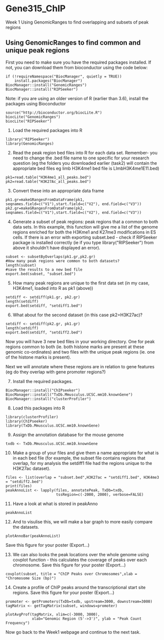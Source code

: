 # Gene315_ChIP


Week 1 Using GenomicRanges to find overlapping and subsets of peak regions

## Using GenomicRanges to find common and unique peak regions

First you need to make sure you have the required packages installed. If not, you can download them from bioconductor using the code below:

```{r message=FALSE, results='hide'}
if (!requireNamespace("BiocManager", quietly = TRUE))
    install.packages("BiocManager")
BiocManager::install("GenomicRanges")
BiocManager::install("RIPSeeker")
```
Note: if you are using an older version of R (earlier than 3.6), install the packages using Bioconductor
```{r message=FALSE, results='hide'}
source("http://bioconductor.org/biocLite.R")
biocLite("GenomicRanges")
biocLite("RIPSeeker")
```

1. Load the required packages into R
```{r message =FALSE, results='hide'}
library("RIPSeeker")
library(GenomicRanges)
```

2. Read the peak region bed files into R for each data set. Remember- you need to change the .bed file name to one specific for your research question (eg the folders you downloaded earlier (task2) will contain the appropriate bed files eg limb H3K4me1 bed file is LImbH3K4me1E11.bed)

```{r}
pk1=read.table("H3K4me1_all_peaks.bed")
pk2=read.table("H3K27Ac_all_peaks.bed")
```

3. Convert these into an appropriate data frame

```{r}
pk1.gr=makeGRangesFromDataFrame(pk1, seqnames.field=c("V1"),start.field=c("V2"), end.field=c("V3"))
pk2.gr=makeGRangesFromDataFrame(pk2, seqnames.field=c("V1"),start.field=c("V2"), end.field=c("V3"))
```
4. Generate a subset of peak regions: peak regions that a common to both data sets. In this example, this function will give me a list of the genome regions enriched for both the H3Kme1 and K27me3 modifications in ES cells.   If there is an error with exporting subset.bed -  check if RIPSeeker package is installed correctly (ie if you type library("RIPSeeker") from above it shouldn’t have displayed an error).  

```{r}
subset <- subsetByOverlaps(pk1.gr,pk2.gr)
#How many peak regions were common to both datasets?
length(subset)
#save the results to a new bed file
export.bed(subset, "subset.bed")
```

5. How many peak regions are unique to the first data set (in my case, H3K4me1, loaded into R as pk1 (above))

```{r}
setdiff <- setdiff(pk1.gr, pk2.gr)
length(setdiff)
export.bed(setdiff, "setdiff1.bed")
```

6. What about for the second dataset (in this case pk2=H3K27ac)?

```{r}
setdiff <- setdiff(pk2.gr, pk1.gr)
length(setdiff)
export.bed(setdiff, "setdiff2.bed")
```

Now you will have 3 new bed files in your working directory. One for peak regions common to both (ie. both histone marks are present at these genomic co-ordinates) and two files with the unique peak regions (ie. one of the histone marks is present).

Next we will annotate where these regions are in relation to gene features (eg do they overlap with gene promoter regions?)

7. Install the required packages.
```{r}
BiocManager::install("ChIPseeker")
BiocManager::install("TxDb.Mmusculus.UCSC.mm10.knownGene")
BiocManager::install("clusterProfiler")
```
8. Load this packages into R

```{r}
library(clusterProfiler)
library(ChIPseeker)
library(TxDb.Mmusculus.UCSC.mm10.knownGene)
```
9. Assign the annotation database for the mouse genome


```{r}
txdb <- TxDb.Mmusculus.UCSC.mm10.knownGene
```
10. Make a group of your files and give them a name appropriate for what is in each bed file (for example, the subset file contains regions that overlap, for my analysis the setdiff1 file had the regions unique to the H3K27ac dataset).

```{r}
files <- list(overlap = "subset.bed",H3K27ac = "setdiff1.bed", H3K4me3 = "setdiff2.bed")
print(files)
peakAnnoList <- lapply(files, annotatePeak, TxDb=txdb,
                       tssRegion=c(-2000, 2000), verbose=FALSE)
```
11. Have a look at what is stored in peakAnno
```{r}
peakAnnoList
```
12. And to visulise this, we will make a bar graph to more easily compare the datasets.

```{r}
plotAnnoBar(peakAnnoList)
```
Save this figure for your poster (Export...)

13. We can also looks the peak locations over the whole genome using covplot function - this calculates the coverage of peaks over each chromosome. Save this figure for your poster (Export...)
```{r}
covplot(subset, title = "ChIP Peaks over Chromosomes",xlab = "Chromosome Size (bp)")
```
14. Create a profile of ChIP peaks around the transcriptional start site regions. Save this figure for your poster (Export...)
```{r}
promoter <- getPromoters(TxDb=txdb, upstream=3000, downstream=3000)
tagMatrix <- getTagMatrix(subset, windows=promoter)

plotAvgProf(tagMatrix, xlim=c(-3000, 3000),
            xlab="Genomic Region (5'->3')", ylab = "Peak Count Frequency")
```

Now go back to the Week1 webpage and continue to the next task. 


